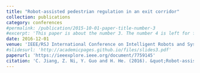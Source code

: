 ```yaml
---
title: "Robot-assisted pedestrian regulation in an exit corridor"
collection: publications
category: conferences
#permalink: /publication/2015-10-01-paper-title-number-3
#excerpt: 'This paper is about the number 3. The number 4 is left for future work.'
date: 2016-12-01
venue: 'IEEE/RSJ International Conference on Intelligent Robots and Systems (IROS)'
#slidesurl: 'http://academicpages.github.io/files/slides3.pdf'
paperurl: 'https://ieeexplore.ieee.org/document/7759145'
citation: 'C. Jiang, Z. Ni, Y. Guo and H. He. (2016). &quot;Robot-assisted pedestrian regulation in an exit corridor.&quot; <i>IEEE/RSJ International Conference on Intelligent Robots and Systems (IROS)</i>. pp 815-822'
---
```

